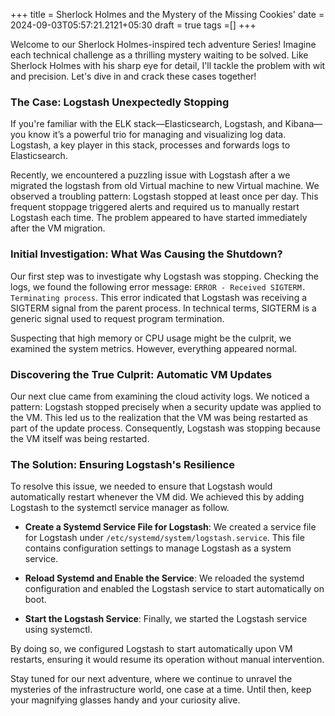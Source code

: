+++
title = Sherlock Holmes and the Mystery of the Missing Cookies'
date = 2024-09-03T05:57:21.2121+05:30
draft = true
tags =[]
+++ 

Welcome to our Sherlock Holmes-inspired tech adventure Series! Imagine each technical challenge as a thrilling mystery waiting to be solved. Like Sherlock Holmes with his sharp eye for detail, I'll tackle the problem with wit and precision. Let's dive in and crack these cases together!

### The Case: Logstash Unexpectedly Stopping

If you're familiar with the ELK stack—Elasticsearch, Logstash, and Kibana—you know it’s a powerful trio for managing and visualizing log data. Logstash, a key player in this stack, processes and forwards logs to Elasticsearch.

Recently, we encountered a puzzling issue with Logstash after a we migrated the logstash from old Virtual machine to new Virtual machine. We observed a troubling pattern: Logstash stopped at least once per day. This frequent stoppage triggered alerts and required us to manually restart Logstash each time. The problem appeared to have started immediately after the VM migration.

### Initial Investigation: What Was Causing the Shutdown?

Our first step was to investigate why Logstash was stopping. Checking the logs, we found the following error message: `ERROR - Received SIGTERM. Terminating process`. This error indicated that Logstash was receiving a SIGTERM signal from the parent process. In technical terms, SIGTERM is a generic signal used to request program termination.

Suspecting that high memory or CPU usage might be the culprit, we examined the system metrics. However, everything appeared normal.

### Discovering the True Culprit: Automatic VM Updates

Our next clue came from examining the cloud activity logs. We noticed a pattern: Logstash stopped precisely when a security update was applied to the VM. This led us to the realization that the VM was being restarted as part of the update process. Consequently, Logstash was stopping because the VM itself was being restarted.

### The Solution: Ensuring Logstash's Resilience

To resolve this issue, we needed to ensure that Logstash would automatically restart whenever the VM did. We achieved this by adding Logstash to the systemctl service manager as follow.

- **Create a Systemd Service File for Logstash**: We created a service file for Logstash under `/etc/systemd/system/logstash.service`. This file contains configuration settings to manage Logstash as a system service.

- **Reload Systemd and Enable the Service**: We reloaded the systemd configuration and enabled the Logstash service to start automatically on boot.

- **Start the Logstash Service**: Finally, we started the Logstash service using systemctl.

By doing so, we configured Logstash to start automatically upon VM restarts, ensuring it would resume its operation without manual intervention.

Stay tuned for our next adventure, where we continue to unravel the mysteries of the infrastructure world, one case at a time. Until then, keep your magnifying glasses handy and your curiosity alive.








